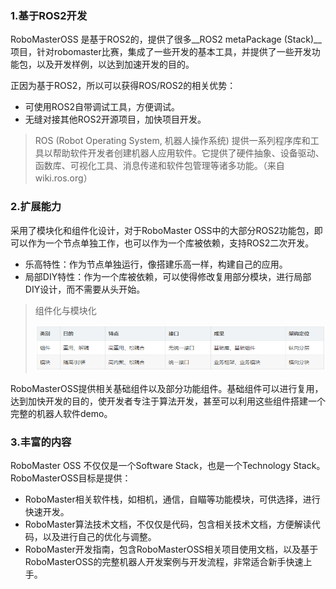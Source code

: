 ### 1.基于ROS2开发

RoboMasterOSS 是基于ROS2的，提供了很多__ROS2 metaPackage (Stack)__项目，针对robomaster比赛，集成了一些开发的基本工具，并提供了一些开发功能包，以及开发样例，以达到加速开发的目的。

正因为基于ROS2，所以可以获得ROS/ROS2的相关优势：

* 可使用ROS2自带调试工具，方便调试。
* 无缝对接其他ROS2开源项目，加快项目开发。

> ROS (Robot Operating System, 机器人操作系统) 提供一系列程序库和工具以帮助软件开发者创建机器人应用软件。它提供了硬件抽象、设备驱动、函数库、可视化工具、消息传递和软件包管理等诸多功能。（来自wiki.ros.org）
>

### 2.扩展能力

采用了模块化和组件化设计，对于RoboMaster OSS中的大部分ROS2功能包，即可以作为一个节点单独工作，也可以作为一个库被依赖，支持ROS2二次开发。

* 乐高特性：作为节点单独运行，像搭建乐高一样，构建自己的应用。
* 局部DIY特性：作为一个库被依赖，可以使得修改复用部分模块，进行局部DIY设计，而不需要从头开始。

> 组件化与模块化
>
> ![](imgs/index_2.png) 

RoboMasterOSS提供相关基础组件以及部分功能组件。基础组件可以进行复用，达到加快开发的目的，使开发者专注于算法开发，甚至可以利用这些组件搭建一个完整的机器人软件demo。

### 3.丰富的内容

RoboMaster OSS 不仅仅是一个Software Stack，也是一个Technology Stack。RoboMasterOSS目标是提供：

* RoboMaster相关软件栈，如相机，通信，自瞄等功能模块，可供选择，进行快速开发。
* RoboMaster算法技术文档，不仅仅是代码，包含相关技术文档，方便解读代码，以及进行自己的优化与调整。
* RoboMaster开发指南，包含RoboMasterOSS相关项目使用文档，以及基于RoboMasterOSS的完整机器人开发案例与开发流程，非常适合新手快速上手。



